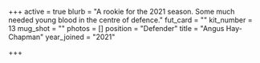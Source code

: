 +++
active = true
blurb = "A rookie for the 2021 season. Some much needed young blood in the centre of defence."
fut_card = ""
kit_number = 13
mug_shot = ""
photos = []
position = "Defender"
title = "Angus Hay-Chapman"
year_joined = "2021"

+++
